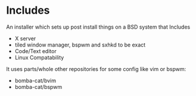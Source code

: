 # Includes
An installer which sets up post install things on a BSD system that Includes
- X server
- tiled window manager, bspwm and sxhkd to be exact
- Code/Text editor
- Linux Compatability

It uses parts/whole other repositories for some config like vim or bspwm:
- bomba-cat/bvim
- bomba-cat/bspwm
